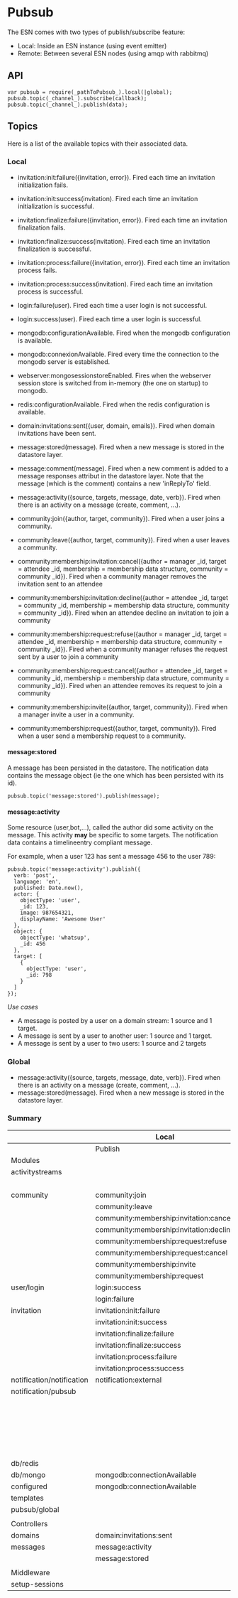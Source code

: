 # Pubsub

The ESN comes with two types of publish/subscribe feature:

- Local: Inside an ESN instance (using event emitter)
- Remote: Between several ESN nodes (using amqp with rabbitmq)

## API

    var pubsub = require(_pathToPubsub_).local(|global);
    pubsub.topic(_channel_).subscribe(callback);
    pubsub.topic(_channel_).publish(data);

## Topics

Here is a list of the available topics with their associated data.

### Local

- invitation:init:failure({invitation, error}). Fired each time an invitation initialization fails.
- invitation:init:success(invitation). Fired each time an invitation initialization is successful.
- invitation:finalize:failure({invitation, error}). Fired each time an invitation finalization fails.
- invitation:finalize:success(invitation). Fired each time an invitation finalization is successful.
- invitation:process:failure({invitation, error}). Fired each time an invitation process fails.
- invitation:process:success(invitation). Fired each time an invitation process is successful.

- login:failure(user). Fired each time a user login is not successful.
- login:success(user). Fired each time a user login is successful.

- mongodb:configurationAvailable. Fired when the mongodb configuration is available.
- mongodb:connexionAvailable. Fired every time the connection to the mongodb server is established.

- webserver:mongosessionstoreEnabled. Fires when the webserver session store is switched from in-memory (the one on startup) to mongodb.

- redis:configurationAvailable. Fired when the redis configuration is available.

- domain:invitations:sent({user, domain, emails}). Fired when domain invitations have been sent.

- message:stored(message). Fired when a new message is stored in the datastore layer.
- message:comment(message). Fired when a new comment is added to a message responses attribut in the datastore layer.
                            Note that the message (which is the comment) contains a new 'inReplyTo' field.
- message:activity({source, targets, message, date, verb}). Fired when there is an activity on a message (create, comment, ...).

- community:join({author, target, community}). Fired when a user joins a community.
- community:leave({author, target, community}). Fired when a user leaves a community.
- community:membership:invitation:cancel({author = manager _id, target = attendee _id, membership = membership data structure, community = community _id}).
Fired when a community manager removes the invitation sent to an attendee
- community:membership:invitation:decline({author = attendee _id, target = community _id, membership = membership data structure, community = community _id}).
Fired when an attendee decline an invitation to join a community
- community:membership:request:refuse({author = manager _id, target = attendee _id, membership = membership data structure, community = community _id}).
Fired when a community manager refuses the request sent by a user to join a community
- community:membership:request:cancel({author = attendee _id, target = community _id, membership = membership data structure, community = community _id}).
Fired when an attendee removes its request to join a community
- community:membership:invite({author, target, community}). Fired when a manager invite a user in a community.
- community:membership:request({author, target, community}). Fired when a user send a membership request to a community.

#### message:stored

A message has been persisted in the datastore.
The notification data contains the message object (ie the one which has been persisted with its id).

    pubsub.topic('message:stored').publish(message);

#### message:activity

Some resource (user,bot,...), called the author did some activity on the message. This activity **may** be specific to some targets.
The notification data contains a timelineentry compliant message.

For example, when a user 123 has sent a message 456 to the user 789:

    pubsub.topic('message:activity').publish({
      verb: 'post',
      language: 'en',
      published: Date.now(),
      actor: {
        objectType: 'user',
        _id: 123,
        image: 987654321,
        displayName: 'Awesome User'
      },
      object: {
        objectType: 'whatsup',
        _id: 456
      },
      target: [
        {
          objectType: 'user',
          _id: 798
        }
      ]
    });

*Use cases*

- A message is posted by a user on a domain stream: 1 source and 1 target.
- A message is sent by a user to another user: 1 source and 1 target.
- A message is sent by a user to two users: 1 source and 2 targets

### Global

- message:activity({source, targets, message, date, verb}). Fired when there is an activity on a message (create, comment, ...).
- message:stored(message). Fired when a new message is stored in the datastore layer.

### Summary

|                           | Local                                   |                                        | Global                   |           | Notes |
|---------------------------|-----------------------------------------|----------------------------------------|--------------------------|-----------|-------|
|                           | Publish                                 | Subscribe                              | Publish                  | Subscribe |       |
| Modules                   |                                         |                                        |                          |           |       |
| activitystreams           |                                         | message:activity                       |                          |           |       |
|                           |                                         | community:join                         |                          |           |       |
| community                 | community:join                          |                                        |                          |           |       |
|                           | community:leave                         |                                        |                          |           |       |
|                           | community:membership:invitation:cancel  |                                        |                          |           |       |
|                           | community:membership:invitation:decline |                                        |                          |           |       |
|                           | community:membership:request:refuse     |                                        |                          |           |       |
|                           | community:membership:request:cancel     |                                        |                          |           |       |
|                           | community:membership:invite             |                                        |                          |           |       |
|                           | community:membership:request            |                                        |                          |           |       |
| user/login                | login:success                           |                                        |                          |           |       |
|                           | login:failure                           |                                        |                          |           |       |
| invitation                | invitation:init:failure                 |                                        |                          |           |       |
|                           | invitation:init:success                 |                                        |                          |           |       |
|                           | invitation:finalize:failure             |                                        |                          |           |       |
|                           | invitation:finalize:success             |                                        |                          |           |       |
|                           | invitation:process:failure              |                                        |                          |           |       |
|                           | invitation:process:success              |                                        |                          |           |       |
| notification/notification | notification:external                   |                                        |                          |           |       |
| notification/pubsub       |                                         | community:join                         | usernotification:created |           |       |
|                           |                                         | community:membership:invite            |                          |           |       |
|                           |                                         | community:membership:request           |                          |           |       |
|                           |                                         | community:membership:invitation:cancel |                          |           |       |
|                           |                                         | community:membership:request:refuse    |                          |           |       |
|                           |                                         | notification:external                  |                          |           |       |
|                           |                                         |                                        |                          |           |       |
| db/redis                  |                                         | mongodb:connectionAvailable            |                          |           |       |
| db/mongo                  | mongodb:connectionAvailable             |                                        |                          |           |       |
| configured                | mongodb:connectionAvailable             |                                        |                          |           |       |
| templates                 |                                         | mongodb:connectionAvailable            |                          |           |       |
| pubsub/global             |                                         | globalpubsub:config                    |                          |           |       |
|                           |                                         |                                        |                          |           |       |
| Controllers               |                                         |                                        |                          |           |       |
| domains                   | domain:invitations:sent                 |                                        |                          |           |       |
| messages                  | message:activity                        |                                        |  message:activity        |           |       |
|                           | message:stored                          |                                        |  message:stored          |           |       |
|                           |                                         |                                        |                          |           |       |
| Middleware                |                                         |                                        |                          |           |       |
| setup-sessions            |                                         | mongodb:connectionAvailable            |                          |           |       |
